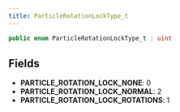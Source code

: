 ```yaml
---
title: ParticleRotationLockType_t
---
```


```csharp
public enum ParticleRotationLockType_t : uint
```

## Fields

- **PARTICLE_ROTATION_LOCK_NONE**: 0
- **PARTICLE_ROTATION_LOCK_NORMAL**: 2
- **PARTICLE_ROTATION_LOCK_ROTATIONS**: 1

